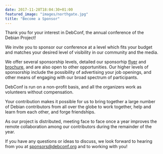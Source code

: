```yaml
---
date: 2017-11-28T18:04:30+01:00
featured_image: "images/northgate.jpg"
title: "Become a Sponsor"
---
```


Thank you for your interest in DebConf, the annual conference of the
Debian Project!

We invite you to sponsor our conference at a level which fits your budget and
matches your desired level of visibility in our community and the media.

We offer several sponsorship levels, detailed our sponsorhip 
[flyer](https://media.debconf.org/dc18/fundraising/debconf18_sponsorship_flyer_en.pdf) 
and
[brochure](https://media.debconf.org/dc18/fundraising/debconf18_sponsorship_brochure_en.pdf), 
and are also open to other opportunities. Our higher levels of sponsorship include the
possibility of advertising your job openings, and other means of engaging with
our broad spectrum of participants.

DebConf is run on a non-profit basis, and all the organizers work as volunteers
without compensation.

Your contribution makes it possible for us to bring together a large number of
Debian contributors from all over the globe to work together, help and learn
from each other, and forge friendships.

As our project is distributed, meeting face to face once a year improves the
remote collaboration among our contributors during the remainder of the year.


If you have any questions or ideas to discuss, we look forward to hearing from
you at [sponsors@debconf.org](mailto:sponsors@debconf.org) and to working with
you!
